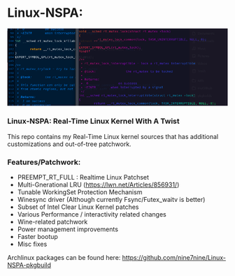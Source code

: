 # Linux-NSPA:

![My Image](/images/linux-nspa-banner.png)

### Linux-NSPA: Real-Time Linux Kernel With A Twist

This repo contains my Real-Time Linux kernel sources that has additional 
customizations and out-of-tree patchwork.

### Features/Patchwork:

* PREEMPT_RT_FULL : Realtime Linux Patchset
* Multi-Gnerational LRU (https://lwn.net/Articles/856931/)
* Tunable WorkingSet Protection Mechanism 
* Winesync driver (Although currently Fsync/Futex_waitv is better)
* Subset of Intel Clear Linux Kernel patches
* Various Performance / interactivity related changes
* Wine-related patchwork
* Power management improvements
* Faster bootup
* Misc fixes

Archlinux packages can be found here: https://github.com/nine7nine/Linux-NSPA-pkgbuild
